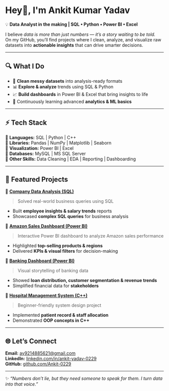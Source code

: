 # Hey👋, I'm Ankit Kumar Yadav  

💡 **Data Analyst in the making | SQL • Python • Power BI • Excel**  

I believe *data is more than just numbers — it’s a story waiting to be told.*  
On my GitHub, you’ll find projects where I clean, analyze, and visualize raw datasets into **actionable insights** that can drive smarter decisions.  

---

## 🔍 What I Do  
- 🧹 **Clean messy datasets** into analysis-ready formats  
- 📊 **Explore & analyze** trends using SQL & Python  
- 📈 **Build dashboards** in Power BI & Excel that bring insights to life  
- 🧠 Continuously learning advanced **analytics & ML basics**  

---

## ⚡ Tech Stack  
🔹 **Languages:** SQL | Python | C++  
🔹 **Libraries:** Pandas | NumPy | Matplotlib | Seaborn  
🔹 **Visualization:** Power BI | Excel  
🔹 **Databases:** MySQL | MS SQL Server  
🔹 **Other Skills:** Data Cleaning | EDA | Reporting | Dashboarding  

---

## 🚀 Featured Projects  

📌 **[Company Data Analysis (SQL)](https://github.com/Ankit-0229/Company_Data_Analysis_SQL_Project-)**  
> Solved real-world business queries using SQL  
- Built **employee insights & salary trends** reports  
- Showcased **complex SQL queries** for business analysis  

📌 **[Amazon Sales Dashboard (Power BI)](https://github.com/Ankit-0229/Amazon_Sales_Dashboard)**  
> Interactive Power BI dashboard to analyze Amazon sales performance  
- Highlighted **top-selling products & regions**  
- Delivered **KPIs & visual filters** for decision-making  

📌 **[Banking Dashboard (Power BI)](https://github.com/Ankit-0229/Banking_Dashboard)**  
> Visual storytelling of banking data  
- Showed **loan distribution, customer segmentation & revenue trends**  
- Simplified financial data for **stakeholders**  

📌 **[Hospital Management System (C++)](https://github.com/Ankit-0229/Hospital-management-system.cpp)**  
> Beginner-friendly system design project  
- Implemented **patient record & staff allocation**  
- Demonstrated **OOP concepts in C++**  

---

## 🌐 Let’s Connect  

 **Email:** [ay9214885621@gmail.com](mailto:ay9214885621@gmail.com)  
 **LinkedIn:** [linkedin.com/in/ankit-yadav-0229](https://linkedin.com/in/ankit-yadav-0229)  
 **GitHub:** [github.com/Ankit-0229](https://github.com/Ankit-0229)  

---

✨ *“Numbers don’t lie, but they need someone to speak for them. I turn data into that voice.”*  
